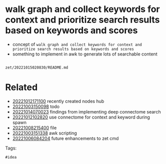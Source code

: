 # walk graph and collect keywords for context and prioritize search results based on keywords and scores

- concept of `walk graph and collect keywords for context and prioritize search results based on keywords and scores`
- something to implement in awk to generate lots of searchable content

```
```

` zet/20221015020830/README.md `

# Related

- [20221012171100](/zet/20221012171100/README.md) recently created nodes hub
- [20221003150098](/zet/20221003150098/README.md) todo
- [20221014070023](/zet/20221014070023/README.md) findings from implementing deep connectome search
- [20221012102820](/zet/20221012102820/README.md) use connectome for context and keyword during spawn
- [20221008215400](/zet/20221008215400/README.md) file
- [20221003151338](/zet/20221003151338/README.md) awk scripting
- [20221006084204](/zet/20221006084204/README.md) future enhancements to zet cmd

Tags:

    #idea
